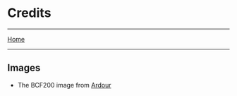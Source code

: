 # Credits

---

[Home](../)

---

## Images

* The BCF200 image from [Ardour](https://manual.ardour.org/using-control-surfaces/mackie-control-protocol/behringer-devices-in-mackielogic-control-mode/) 